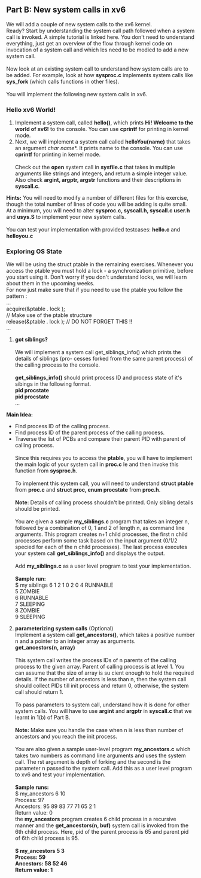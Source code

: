 ## Part B: New system calls in xv6

We will add a couple of new system calls to the xv6 kernel.<br />
Ready? Start by understanding the system call path followed when a system call is invoked. A simple tutorial is linked here. You don't need to understand everything, just get an overview of the flow through kernel code on invocation of a system call and which les need to be modied to add a new system call.<br /><br />
Now look at an existing system call to understand how system calls are to be added. For example, look at how **sysproc.c** implements system calls like **sys_fork** (which calls functions in other files).<br /><br />
You will implement the following new system calls in xv6.<br />
### Hello xv6 World!
1. Implement a system call, called **hello()**, which prints **Hi! Welcome to the world of xv6!** to the console. You can use **cprintf** for printing in kernel mode.
2. Next, we will implement a system call called **helloYou(name)** that takes an argument **char* name**. It prints name to the console. You can use **cprintf** for printing in kernel mode.<br /><br />
Check out the **open** system call in **sysfile.c** that takes in multiple arguments like strings and integers, and return a simple integer value.<br />
Also check **argint, argptr, argstr** functions and their descriptions in **syscall.c**.

**Hints:** You will need to modify a number of different files for this exercise, though the total number of lines of code you will be adding is quite small.<br />
At a minimum, you will need to alter **sysproc.c, syscall.h, syscall.c user.h** and **usys.S** to implement your new system calls.<br /><br />
You can test your implementation with provided testcases: **hello.c** and **helloyou.c**

### Exploring OS State
We will be using the struct ptable in the remaining exercises. Whenever you access the ptable you must hold a lock - a synchronization primitive, before you start using it. Don't worry if you don't understand locks, we will learn about them in the upcoming weeks.<br />
For now just make sure that if you need to use the ptable you follow the pattern :<br />
...<br />
acquire(&ptable . lock );<br />
// Make use of the ptable structure<br />
release(&ptable . lock ); // DO NOT FORGET THIS !!<br />
...<br />
1. **got siblings?**<br /><br />
We will implement a system call get_siblings_info() which prints the details of siblings (pro- cesses forked from the same parent process) of the calling process to the console.<br /><br />
**get_siblings_info()** should print process ID and process state of it's sibings in the following format.<br />
**pid procstate**<br />
**pid procstate**<br />
...<br />

**Main Idea:**<br />
- Find process ID of the calling process.
- Find process ID of the parent process of the calling process.
- Traverse the list of PCBs and compare their parent PID with parent of calling process.<br /><br />
Since this requires you to access the **ptable**, you will have to implement the main logic of your system call in **proc.c** le and then invoke this function from **sysproc.h**.<br /><br />
To implement this system call, you will need to understand **struct ptable** from **proc.c** and **struct proc, enum procstate** from **proc.h**.<br /><br />
**Note**: Details of calling process shouldn't be printed. Only sibling details should be printed.<br /><br />
You are given a sample **my_siblings.c** program that takes an integer n, followed by a combination of 0, 1 and 2 of length n, as command line arguments. This program creates n+1 child processes, the first n child processes perform some task based on the input argument (0/1/2 specied for each of the n child processes). The last process executes your system call **get_siblings_info()** and displays the output.<br /><br />
Add **my_siblings.c** as a user level program to test your implementation.<br /><br />
**Sample run:**<br />
$ my siblings 6 1 2 1 0 2 0 4 RUNNABLE<br />
5 ZOMBIE<br />
6 RUNNABLE<br />
7 SLEEPING<br />
8 ZOMBIE<br />
9 SLEEPING<br />

2. **parameterizing system calls** (Optional)<br />
Implement a system call **get_ancestors()**, which takes a positive number n and a pointer to an integer array as arguments.<br />
**get_ancestors(n, array)**<br /><br />
This system call writes the process IDs of n parents of the calling process to the given array. Parent of calling process is at level 1. You can assume that the size of array is su cient enough to hold the required details. If the number of ancestors is less than n, then the system call should collect PIDs till init process and return 0, otherwise, the system call should return 1.<br /><br />
To pass parameters to system call, understand how it is done for other system calls. You will have to use **argint** and **argptr** in **syscall.c** that we learnt in 1(b) of Part B.<br /><br />
**Note:** Make sure you handle the case when n is less than number of ancestors and you reach the init process.<br /><br />
You are also given a sample user-level program **my_ancestors.c** which takes two numbers as command line arguments and uses the system call. The rst argument is depth of forking and the second is the parameter n passed to the system call. Add this as a user level program to xv6 and test your implementation.<br /><br />
**Sample runs:**<br />
$ my_ancestors 6 10<br />
Process: 97<br />
Ancestors: 95 89 83 77 71 65 2 1<br />
Return value: 0<br />
the **my_ancestors** program creates 6 child process in a recursive manner and the **get_ancestors(n, buf)** system call is invoked from the 6th child process. Here, pid of the parent process is 65 and parent pid of 6th child process is 95.<br /><br />
**$ my_ancestors 5 3<br />
Process: 59<br />
Ancestors: 58 52 46<br />
Return value: 1**

